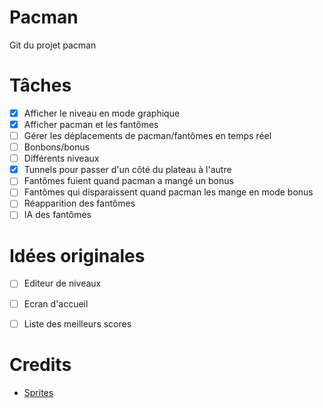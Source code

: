 # Pacman
Git du projet pacman

# Tâches
- [x] Afficher le niveau en mode graphique
- [x] Afficher pacman et les fantômes
- [ ] Gérer les déplacements de pacman/fantômes en temps réel
- [ ] Bonbons/bonus
- [ ] Différents niveaux
- [x] Tunnels pour passer d'un côté du plateau à l'autre
- [ ] Fantômes fuient quand pacman a mangé un bonus
- [ ] Fantômes qui disparaissent quand pacman les mange en mode bonus
- [ ] Réapparition des fantômes
- [ ] IA des fantômes

# Idées originales
- [ ] Editeur de niveaux
- [ ] Ecran d'accueil
- [ ] Liste des meilleurs scores


# Credits

- [Sprites](https://www.spriters-resource.com/arcade/pacman/)